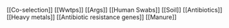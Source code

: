 [[Co-selection]]
[[Wwtps]]
[[Args]]
[[Human Swabs]]
[[Soil]]
[[Antibiotics]]
[[Heavy metals]]
[[Antibiotic resistance genes]]
[[Manure]]

